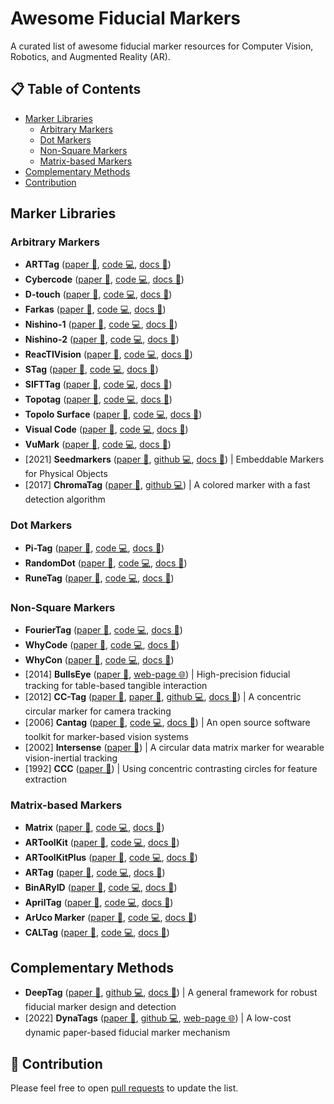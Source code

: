 # Awesome Fiducial Markers

A curated list of awesome fiducial marker resources for Computer Vision, Robotics, and Augmented Reality (AR).

## 📋 Table of Contents

- [Marker Libraries](#marker-lists)
  - [Arbitrary Markers](#fm-arbitrary)
  - [Dot Markers](#fm-dot)
  - [Non-Square Markers](#fm-nonsquare)
  - [Matrix-based Markers](#fm-matrix)
- [Complementary Methods](#fm-methods)
- [Contribution](#contribution)

## Marker Libraries <a id="marker-lists"></a>

### Arbitrary Markers <a id="fm-arbitrary"></a>

- **ARTTag** ([paper 📃](https://doi.org/10.1145/2945078.2945116), [code 💻](#), [docs 📂](#))
- **Cybercode** ([paper 📃](https://doi.org/10.1145/354666.354667), [code 💻](#), [docs 📂](#))
- **D-touch** ([paper 📃](#), [code 💻](#), [docs 📂](#))
- **Farkas** ([paper 📃](https://doi.org/10.1109/IECON.2012.6388951), [code 💻](#), [docs 📂](#))
- **Nishino-1** ([paper 📃](#), [code 💻](#), [docs 📂](#))
- **Nishino-2** ([paper 📃](#), [code 💻](#), [docs 📂](#))
- **ReacTIVision** ([paper 📃](#), [code 💻](#), [docs 📂](#))
- **STag** ([paper 📃](#), [code 💻](#), [docs 📂](#))
- **SIFTTag** ([paper 📃](#), [code 💻](#), [docs 📂](#))
- **Topotag** ([paper 📃](#), [code 💻](#), [docs 📂](#))
- **Topolo Surface** ([paper 📃](#), [code 💻](#), [docs 📂](#))
- **Visual Code** ([paper 📃](#), [code 💻](#), [docs 📂](#))
- **VuMark** ([paper 📃](#), [code 💻](#), [docs 📂](#))
- [2021] **Seedmarkers** ([paper 📃](https://doi.org/10.1145/3430524.3440645), [github 💻](https://github.com/volzotan/Seedmarkers), [docs 📂](https://volzo.de/thing/seedmarker/)) | Embeddable Markers for Physical Objects
- [2017] **ChromaTag** ([paper 📃](https://doi.org/10.1109/ICCV.2017.164), [github 💻](https://github.com/CogChameleon/ChromaTag)) | A colored marker with a fast detection algorithm

### Dot Markers <a id="fm-dot"></a>

- **Pi-Tag** ([paper 📃](#), [code 💻](#), [docs 📂](#))
- **RandomDot** ([paper 📃](#), [code 💻](#), [docs 📂](#))
- **RuneTag** ([paper 📃](#), [code 💻](#), [docs 📂](#))

### Non-Square Markers <a id="fm-nonsquare"></a>

- **FourierTag** ([paper 📃](#), [code 💻](#), [docs 📂](#))
- **WhyCode** ([paper 📃](#), [code 💻](#), [docs 📂](#))
- **WhyCon** ([paper 📃](#), [code 💻](#), [docs 📂](#))
- [2014] **BullsEye** ([paper 📃](https://dl.acm.org/doi/10.1145/2669485.2669503), [web-page 🌐](https://cavi.au.dk/technologies/bullseye)) | High-precision fiducial tracking for table-based tangible interaction
- [2012] **CC-Tag** ([paper 📃](https://doi.org/10.1109/ICIP.2012.6467121), [paper 📃](https://doi.org/10.1109/CVPR.2016.67), [github 💻](https://github.com/alicevision/CCTag), [docs 📂](https://cctag.readthedocs.io/en/latest/)) | A concentric circular marker for camera tracking
- [2006] **Cantag** ([paper 📃](https://doi.org/10.1109/PERCOM.2006.13), [code 💻](https://www.cl.cam.ac.uk/%7Eacr31/cantag/), [docs 📂](https://www.cl.cam.ac.uk/%7Eacr31/cantag/)) | An open source software toolkit for marker-based vision systems
- [2002] **Intersense** ([paper 📃](https://doi.org/10.1109/ISMAR.2002.1115065)) | A circular data matrix marker for wearable vision-inertial tracking
- [1992] **CCC** ([paper 📃](https://doi.org/10.1117/12.56761)) | Using concentric contrasting circles for feature extraction

### Matrix-based Markers <a id="fm-matrix"></a>

- **Matrix** ([paper 📃](#), [code 💻](#), [docs 📂](#))
- **ARToolKit** ([paper 📃](#), [code 💻](#), [docs 📂](#))
- **ARToolKitPlus** ([paper 📃](#), [code 💻](#), [docs 📂](#))
- **ARTag** ([paper 📃](#), [code 💻](#), [docs 📂](#))
- **BinARyID** ([paper 📃](#), [code 💻](#), [docs 📂](#))
- **AprilTag** ([paper 📃](#), [code 💻](#), [docs 📂](#))
- **ArUco Marker** ([paper 📃](#), [code 💻](#), [docs 📂](#))
- **CALTag** ([paper 📃](#), [code 💻](#), [docs 📂](#))

## Complementary Methods <a id="fm-methods"></a>

- **DeepTag** ([paper 📃](https://doi.ieeecomputersociety.org/10.1109/TPAMI.2022.3174603), [github 💻](https://github.com/herohuyongtao/deeptag-pytorch), [docs 📂](https://herohuyongtao.github.io/research/publications/deep-tag/)) | A general framework for robust fiducial marker design and detection
- [2022] **DynaTags** ([paper 📃](https://dl.acm.org/doi/10.1145/3536221.3556591), [github 💻](https://github.com/FIGLAB/DynaTags), [web-page 🌐](https://www.figlab.com/research/2022/dynatags)) | A low-cost dynamic paper-based fiducial marker mechanism

## 🚀 Contribution <a id="contribution"></a>

Please feel free to open [pull requests](https://github.com/alitourani/awesome-fiducial-marker/pulls) to update the list.
